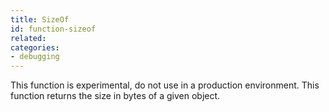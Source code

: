 ```yaml
---
title: SizeOf
id: function-sizeof
related:
categories:
- debugging
---
```


This function is experimental, do not use in a production environment. This function returns the size in bytes of a given object.
